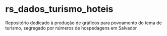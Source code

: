 # rs_dados_turismo_hoteis

Repositório dedicado à produção de gráficos para povoamento do tema de turismo, segregado por números de hospedagens em Salvador
